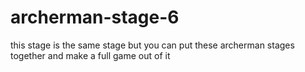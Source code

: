 # archerman-stage-6
this stage is the same stage but you can put these archerman stages together  and make a full game out of it

